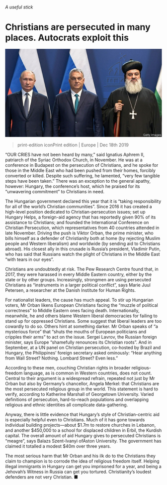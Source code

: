 ###### A useful stick

# Christians are persecuted in many places. Autocrats exploit this 

![image](images/20191221_eup501.jpg) 

> print-edition iconPrint edition | Europe | Dec 18th 2019 

“OUR CRIES have not been heard by many,” said Ignatius Aphrem II, patriarch of the Syriac Orthodox Church, in November. He was at a conference in Budapest on the persecution of Christians, and he spoke for those in the Middle East who had been pushed from their homes, forcibly converted or killed. Despite such suffering, he lamented, “very few tangible steps have been taken.” There was an exception to the general apathy, however: Hungary, the conference’s host, which he praised for its “unwavering commitment” to Christians in need. 

The Hungarian government declared this year that it is “taking responsibility for all of the world’s Christian communities”. Since 2016 it has created a high-level position dedicated to Christian-persecution issues; set up Hungary Helps, a foreign-aid agency that has reportedly given 90% of its assistance to Christians; and founded the International Conference on Christian Persecution, which representatives from 40 countries attended in late November. Driving the push is Viktor Orban, the prime minister, who bills himself as a defender of Christianity both at home (by rejecting Muslim people and Western liberalism) and worldwide (by sending aid to Christians abroad). His closest ally in this crusade is Russia’s president, Vladimir Putin, who has said that Russians watch the plight of Christians in the Middle East “with tears in our eyes”. 

Christians are undoubtedly at risk. The Pew Research Centre found that, in 2017, they were harassed in every Middle Eastern country, either by the state or by other groups. Increasingly, strongmen are using persecuted Christians as “instruments in a larger political conflict”, says Marie Juul Petersen, a researcher at the Danish Institute for Human Rights. 

For nationalist leaders, the cause has much appeal. To stir up Hungarian voters, Mr Orban likens European Christians facing the “muzzle of political correctness” to Middle Eastern ones facing death. Internationally, meanwhile, he and others blame Western liberal democracies for failing to stand up for oppressed Christians. Some suggest that liberal leaders are too cowardly to do so. Others hint at something darker. Mr Orban speaks of “a mysterious force” that “shuts the mouths of European politicians and cripples their arms” to act on the issue. Sergei Lavrov, the Russian foreign minister, says Europe “shamefully renounces its Christian roots”. And in September, at a UN panel on Christian persecution, co-hosted by Brazil and Hungary, the Philippines’ foreign secretary asked ominously: “Hear anything from Wall Street? Nothing. Lombard Street? Even less.” 

According to these men, couching Christian rights in broader religious-freedom language, as is common in Western countries, does not count. Central to their argument is a widespread refrain, repeated not just by Mr Orban but also by Germany’s chancellor, Angela Merkel: that Christians are the most persecuted religious group in the world. This statement is hard to verify, according to Katherine Marshall of Georgetown University. Varied definitions of persecution, hard-to-reach populations and overlapping religious and ethnic identities all complicate data-gathering. 

Anyway, there is little evidence that Hungary’s style of Christian-centric aid is especially helpful even to Christians. Much of it has gone towards individual building projects—about $1.7m to restore churches in Lebanon, and another $450,000 to a school for displaced children in Erbil, the Kurdish capital. The overall amount of aid Hungary gives to persecuted Christians is “meagre”, says Balazs Szent-Ivanyi ofAston University. The government has claimed it totalled a modest $40m over three years. 

The most serious harm that Mr Orban and his ilk do to the Christians they claim to champion is to corrode the idea of religious freedom itself. Helping illegal immigrants in Hungary can get you imprisoned for a year, and being a Jehovah’s Witness in Russia can get you tortured. Christianity’s loudest defenders are not very Christian. ■ 

